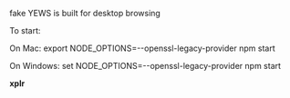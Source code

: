 fake YEWS
is built for desktop browsing


To start:

On Mac:
export NODE_OPTIONS=--openssl-legacy-provider
npm start

On Windows:
set NODE_OPTIONS=--openssl-legacy-provider
npm start



**xplr**
